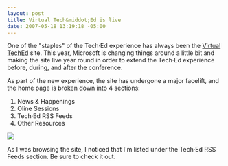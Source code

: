 ```yaml
---
layout: post
title: Virtual Tech&middot;Ed is live
date: 2007-05-18 13:19:18 -05:00
---
```


One of the "staples" of the Tech·Ed experience has always been the [Virtual TechEd](http://www.virtualteched.com/) site. This year, Microsoft is changing things around a little bit and making the site live year round in order to extend the Tech·Ed experience before, during, and after the conference.

As part of the new experience, the site has undergone a major facelift, and the home page is broken down into 4 sections:

1.  News & Happenings
2.  Oline Sessions
3.  Tech·Ed RSS Feeds
4.  Other Resources 

![](http://gwb.blob.core.windows.net/sdorman/WindowsLiveWriter/VirtualTechEdislive_BB2B/image%7B0%7D4.png) 

As I was browsing the site, I noticed that I'm listed under the Tech·Ed RSS Feeds section. Be sure to check it out.
